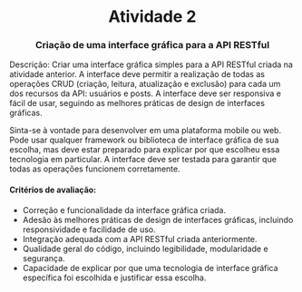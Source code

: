 
<h1 align="center">
    Atividade 2
</h1>
<h3 align="center">
    Criação de uma interface gráfica para a API RESTful
</h3>
Descrição: Criar uma interface gráfica simples para a API RESTful criada na atividade
anterior. A interface deve permitir a realização de todas as operações CRUD (criação,
leitura, atualização e exclusão) para cada um dos recursos da API: usuários e posts. A
interface deve ser responsiva e fácil de usar, seguindo as melhores práticas de design de
interfaces gráficas.

Sinta-se à vontade para desenvolver em uma plataforma mobile ou web.
Pode usar qualquer framework ou biblioteca de interface gráfica de sua escolha, mas deve
estar preparado para explicar por que escolheu essa tecnologia em particular. A interface
deve ser testada para garantir que todas as operações funcionem corretamente.

<h4> Critérios de avaliação: </h4>

- Correção e funcionalidade da interface gráfica criada.
- Adesão às melhores práticas de design de interfaces gráficas, incluindo
responsividade e facilidade de uso.
- Integração adequada com a API RESTful criada anteriormente.
- Qualidade geral do código, incluindo legibilidade, modularidade e segurança.
- Capacidade de explicar por que uma tecnologia de interface gráfica específica foi
escolhida e justificar essa escolha.